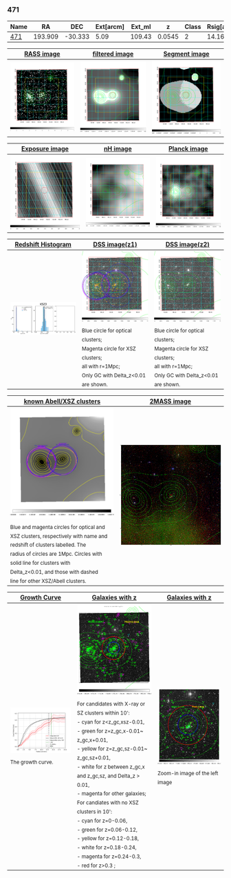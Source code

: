<div STYLE="page-break-after: always;"></div>

### 471

|Name          |RA          |DEC      | Ext[arcm] | Ext_ml | z    | Class| Rsig[arcmin] | CRsig[c/s] | CR500[c/s] | R500[Mpc] |L500[erg/s]|F500[erg/s/cm^2]| M500[Msun]|Tx[keV]|beta|GC(XSZ,Delta_z<0.01)| GC(OPT,Delta_z<0.01)|GC|alias|
|--------------|------------|------------|---|---|-----------|--------|------|------|----|----|----|----|----|----|----|----|----|----|---|
|[471](script/471.md)     | 193.909       | -30.333       | 5.09    | 109.43   | 0.0545 | 2   | 14.162 |0.424 |0.418 |0.830 |5.107e+43 |7.223e-12 |1.714e+14 |3.037 |0.548 |MCXC, |Wen, |MCXC, |k523|

|[RASS image](../image/471/471_img.pdf)|[filtered image](../image/471/471_fil.pdf)|[Segment image](../image/471/471_seg.pdf)|
|-------------------|--------------------|-------------------|
| <img src="../image/471/471_img.png" width="300">  | <img src="../image/471/471_fil.png" width="300">   | <img src="../image/471/471_seg.png" width="300">  |

|[Exposure image](../image/471/471_mex.pdf)| [nH image](../image/471/471_nh.pdf)| [Planck image](../image/471/471_p.pdf)|
|-------------------|--------------------|-------------------|
|<img src="../image/471/471_mex.png" width="300">   | <img src="../image/471/471_nh.png" width="300">    | <img src="../image/471/471_p.png" width="300"> |

|[Redshift Histogram](../image/471/471_zg.pdf) | [DSS image(z1)](../image/471/471_dss_z1.pdf)      |  [DSS image(z2)](../image/471/471_dss_z2.pdf)    |
|-------------------|--------------------|-------------------|
|<img src="../image/471/471_zg.png" width="300"> |<img src="../image/471/471_dss_z1.png" width="300"> <sub><br>Blue circle for optical clusters; <br>Magenta circle for XSZ clusters; <br>all with r=1Mpc; <br>Only GC with Delta_z<0.01 are shown. </sub>| <img src="../image/471/471_dss_z2.png" width="300"><sub><br>Blue circle for optical clusters; <br>Magenta circle for XSZ clusters; <br>all with r=1Mpc; <br>Only GC with Delta_z<0.01 are shown. </sub> |

|[known Abell/XSZ clusters](../image/471/471_m.pdf) | [2MASS image](../image/471/471_2mass.pdf)      |
|-------------------|-------------------|
|<img src=../image/471/471_m.png width="300"> <sub><br>Blue and magenta circles for optical and <br>XSZ clusters, respectively with name and <br>redshift of clusters labelled. The <br>radius of circles are 1Mpc. Circles with <br>solid line for clusters with <br>Delta_z<0.01, and those with dashed <br>line for other XSZ/Abell clusters.        </sub>|<img src="../image/471/471_2mass.png" width="300">  |

|[Growth Curve](../image/471/471_gca_all.png) |[Galaxies with z](../image/471/471_opt_ned.pdf) |[Galaxies with z](../image/471/471_opt_ned_zoom.pdf) |
|-------------------|-------------------|-------------------|
| <img src="../image/471/471_gca_all.png" width="300"> <sub><br>The growth curve.</sub>| <img src=../image/471/471_opt_ned.png width="300"> <br><sub> For candidates with X-ray or SZ clusters within 10': <br> - cyan for z<z_gc,xsz-0.01, <br> - green for z=z_gc,x-0.01~ z_gc,x+0.01, <br> - yellow for z=z_gc,sz-0.01~ z_gc,sz+0.01, <br> - white for z between z_gc,x and z_gc,sz, and Delta_z > 0.01, <br> - magenta for other galaxies; <br>For candiates with no XSZ clusters in 10': <br> - cyan for z=0-0.06, <br> - green for z=0.06-0.12, <br> - yellow for z=0.12-0.18, <br> - white for z=0.18-0.24, <br> - magenta for z=0.24-0.3, <br> - red for z>0.3 ;  </sub>|<img src=../image/471/471_opt_ned_zoom.png width="300">  <br><sub> Zoom-in image of the left image</sub>|




